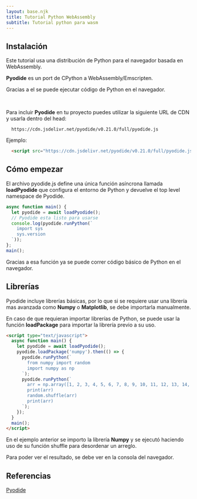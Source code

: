 ```yaml
---
layout: base.njk
title: Tutorial Python WebAssembly
subtitle: Tutorial python para wasm
---
```


## Instalación

Este tutorial usa una distribución de Python para el navegador basada en WebAssembly.

**Pyodide** es un port de CPython a WebAssembly/Emscripten.

Gracias a el se puede ejecutar código de Python en el navegador.

<br/>

Para incluir **Pyodide** en tu proyecto puedes utilizar la siguiente URL de CDN y usarla dentro del head:

```
  https://cdn.jsdelivr.net/pyodide/v0.21.0/full/pyodide.js
```

Ejemplo:

```html
  <script src="https://cdn.jsdelivr.net/pyodide/v0.21.0/full/pyodide.js"></script>
```

## Cómo empezar

El archivo pyodide.js define una única función asíncrona llamada **loadPyodide** que configura el entorno de Python y devuelve el top level namespace de Pyodide.

```javascript
async function main() {
  let pyodide = await loadPyodide();
  // Pyodide esta listo para usarse
  console.log(pyodide.runPython(`
    import sys
    sys.version
  `));
};
main();
```

Gracias a esa función ya se puede correr código básico de Python en el navegador.

## Librerías

Pyodide incluye librerías básicas, por lo que si se requiere usar una librería mas avanzada como **Numpy** o **Matplotlib**, se debe importarla manualmente.

En caso de que requieran importar librerías de Python, se puede usar la función **loadPackage** para importar la librería previo a su uso.

```html
<script type="text/javascript">
  async function main() {
    let pyodide = await loadPyodide();
    pyodide.loadPackage('numpy').then(() => {
      pyodide.runPython(`
        from numpy import random
        import numpy as np
      `);
      pyodide.runPython(`
        arr = np.array([1, 2, 3, 4, 5, 6, 7, 8, 9, 10, 11, 12, 13, 14, 15, 16])
        print(arr)
        random.shuffle(arr)
        print(arr)
      `);
    });
  }
  main();
</script>
```

En el ejemplo anterior se importo la librería **Numpy** y se ejecutó haciendo uso de su función shuffle para desordenar un arreglo.

Para poder ver el resultado, se debe ver en la consola del navegador.

## Referencias

<a href = "https://pyodide.org/en/stable/" target="_blank">Pyodide</a>
